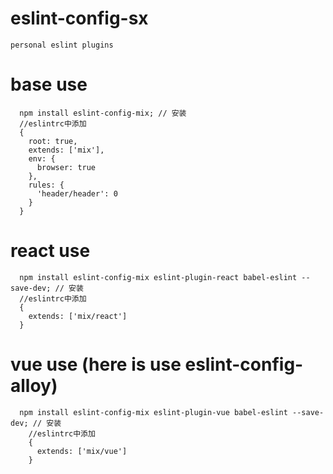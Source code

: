 # eslint-config-sx
    personal eslint plugins
    
# base  use
```
  npm install eslint-config-mix; // 安装
  //eslintrc中添加
  {
    root: true,
    extends: ['mix'],
    env: {
      browser: true
    },
    rules: {
      'header/header': 0
    }
  }
```

# react use
```
  npm install eslint-config-mix eslint-plugin-react babel-eslint --save-dev; // 安装
  //eslintrc中添加
  {
    extends: ['mix/react']
  }
```

# vue use (here is use eslint-config-alloy)
```
  npm install eslint-config-mix eslint-plugin-vue babel-eslint --save-dev; // 安装
    //eslintrc中添加
    {
      extends: ['mix/vue']
    }
```
